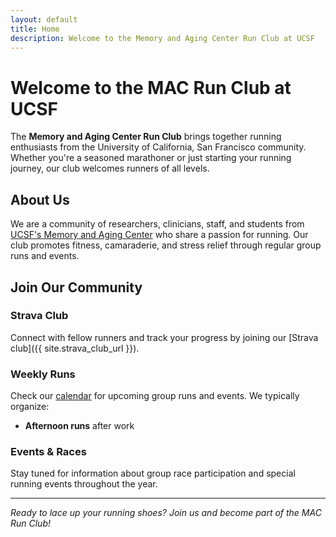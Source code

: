 ```yaml
---
layout: default
title: Home
description: Welcome to the Memory and Aging Center Run Club at UCSF
---
```


# Welcome to the MAC Run Club at UCSF

The **Memory and Aging Center Run Club** brings together running enthusiasts from the University of California, San Francisco community. Whether you're a seasoned marathoner or just starting your running journey, our club welcomes runners of all levels.

## About Us

We are a community of researchers, clinicians, staff, and students from [UCSF's Memory and Aging Center](https://memory.ucsf.edu/) who share a passion for running. Our club promotes fitness, camaraderie, and stress relief through regular group runs and events.

## Join Our Community

### Strava Club
Connect with fellow runners and track your progress by joining our [Strava club]({{ site.strava_club_url }}).

### Weekly Runs
Check our [calendar](/calendar) for upcoming group runs and events. We typically organize:

- **Afternoon runs** after work

### Events & Races
Stay tuned for information about group race participation and special running events throughout the year.

---

*Ready to lace up your running shoes? Join us and become part of the MAC Run Club!*